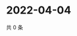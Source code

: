# 2022-04-04

共 0 条

<!-- BEGIN WEIBO -->
<!-- 最后更新时间 Mon Apr 04 2022 17:20:36 GMT+0800 (China Standard Time) -->

<!-- END WEIBO -->
